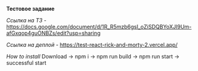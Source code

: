 **Тестовое задание**

*Ссылка на ТЗ* - https://docs.google.com/document/d/1R_R5mzb6gsI_oZiSDQBYoXJl9Um-afGxqop4guONBZs/edit?usp=sharing

*Ссылка на деплой* - https://test-react-rick-and-morty-2.vercel.app/

*How to install*
Download -> npm i -> npm run build -> npm run start -> successful start

